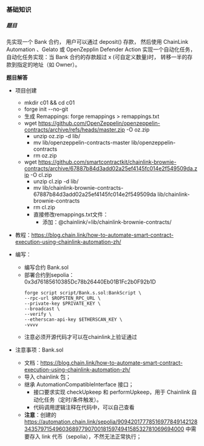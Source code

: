 

### 基础知识



##### 题目
先实现一个 Bank 合约， 用户可以通过 deposit() 存款， 然后使用 ChainLink Automation 、Gelato 或 OpenZepplin Defender Action 实现一个自动化任务， 自动化任务实现：当 Bank 合约的存款超过 x (可自定义数量)时， 转移一半的存款到指定的地址（如 Owner）。



**题目解答**
- 项目创建
    - mkdir c01 && cd c01
    - forge init --no-git
    - 生成 Remappings: forge remappings > remappings.txt
    - wget https://github.com/OpenZeppelin/openzeppelin-contracts/archive/refs/heads/master.zip -O oz.zip
        - unzip oz.zip -d lib/
        - mv lib/openzeppelin-contracts-master lib/openzeppelin-contracts
        - rm oz.zip
    - wget https://github.com/smartcontractkit/chainlink-brownie-contracts/archive/67887b84d3add02a25ef4145fc014e2f549509da.zip -O cl.zip
        - unzip cl.zip -d lib/
        - mv lib/chainlink-brownie-contracts-67887b84d3add02a25ef4145fc014e2f549509da lib/chainlink-brownie-contracts
        - rm cl.zip
        - 直接修改remappings.txt文件：
            - 添加：@chainlink/=lib/chainlink-brownie-contracts/

- 教程：https://blog.chain.link/how-to-automate-smart-contract-execution-using-chainlink-automation-zh/

- 编写：
    - 编写合约 Bank.sol
    - 部署合约到sepolia：0x3d76185610385Dc78b26440Eb01B1Fc2b0F92b1D
        ```
        forge script script/Bank.s.sol:BankScript \
        --rpc-url $ROPSTEN_RPC_URL \
        --private-key $PRIVATE_KEY \
        --broadcast \
        --verify \
        --etherscan-api-key $ETHERSCAN_KEY \
        -vvvv
        ```
    - 注意必须开源代码才可以在chainlink上验证通过

- 注意事项：Bank.sol
    - 文档：https://blog.chain.link/how-to-automate-smart-contract-execution-using-chainlink-automation-zh/
    - 导入 chainlink 包；
    - 继承 AutomationCompatibleInterface 接口；
        - 接口要求实现 checkUpkeep 和 performUpkeep，用于 Chainlink 自动化任务（定时/条件触发）。
        - 代码调用逻辑注释在代码中，可以自己查看
    - **注意**：创建的 https://automation.chain.link/sepolia/90942017778516977849142128343579715496036897790700181597494158532781069694000 中需要存入 link 代币（sepolia），不然无法正常执行；



